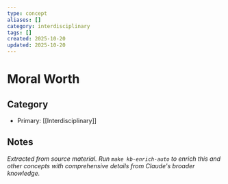 ```yaml
---
type: concept
aliases: []
category: interdisciplinary
tags: []
created: 2025-10-20
updated: 2025-10-20
---
```


# Moral Worth

## Category

- Primary: [[Interdisciplinary]]

## Notes

*Extracted from source material. Run `make kb-enrich-auto` to enrich this and other concepts with comprehensive details from Claude's broader knowledge.*
